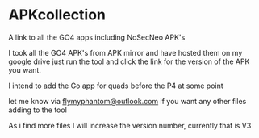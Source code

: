 # APKcollection
A link to all the GO4 apps including NoSecNeo APK's

I took all the GO4 APK's from APK mirror and have hosted them on my google drive
just run the tool and click the link for the version of the APK you want.

I intend to add the Go app for quads before the P4 at some point

let me know via flymyphantom@outlook.com if you want any other files adding
to the tool

As i find more files I will increase the version number, currently that is V3
